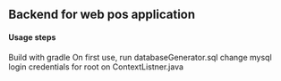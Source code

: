## Backend for web pos application

#### Usage steps

Build with gradle
On first use, run databaseGenerator.sql
change mysql login credentials for root on ContextListner.java
